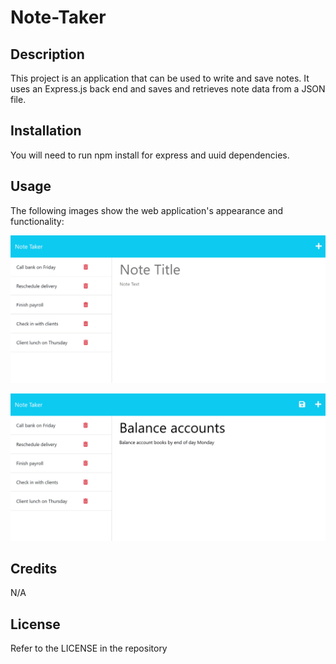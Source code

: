 # Note-Taker

## Description

This project is an application that can be used to write and save notes. It uses an Express.js back end and saves and retrieves note data from a JSON file.

## Installation

You will need to run npm install for express and uuid dependencies.

## Usage

The following images show the web application's appearance and functionality:

![Existing notes are listed in the left-hand column with empty fields on the right-hand side for the new note’s title and text.](./Assets/11-express-homework-demo-01.png)

![Note titled “Balance accounts” reads, “Balance account books by end of day Monday,” with other notes listed on the left.](./Assets/11-express-homework-demo-02.png)

## Credits

N/A

## License

Refer to the LICENSE in the repository